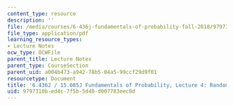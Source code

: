 ```yaml
---
content_type: resource
description: ''
file: /media/courses/6-436j-fundamentals-of-probability-fall-2018/9797310bed4c7f5b5d40d007783eec8d_MIT6_436JF18_lec04.pdf
file_type: application/pdf
learning_resource_types:
- Lecture Notes
ocw_type: OCWFile
parent_title: Lecture Notes
parent_type: CourseSection
parent_uid: a004b473-a942-78b5-04a5-99ccf29d9f01
resourcetype: Document
title: '6.436J / 15.085J Fundamentals of Probability, Lecture 4: Random Variables'
uid: 9797310b-ed4c-7f5b-5d40-d007783eec8d
---
```

